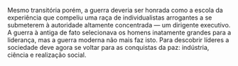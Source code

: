 ﻿Mesmo transitória porém, a guerra deveria ser honrada como a escola da experiência que compeliu uma raça de individualistas arrogantes a se submeterem à autoridade altamente concentrada —  um dirigente executivo. A guerra à antiga de fato selecionava os homens inatamente grandes para a liderança, mas a guerra moderna não mais faz isto. Para descobrir líderes a sociedade deve agora se voltar para as conquistas da paz: indústria, ciência e realização social.